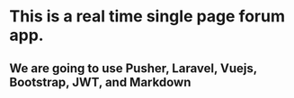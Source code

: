 # This is a real time single page forum app. 

## We are going to use Pusher, Laravel, Vuejs, Bootstrap, JWT, and Markdown
